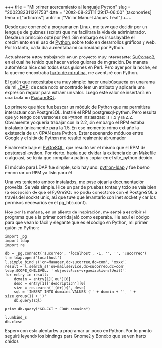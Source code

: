 +++
title = "Mi primer acercamiento al lenguaje Python"
slug = "2002082311291753"
date = "2002-08-23T11:29:17-06:00"
[taxonomies]
tema = ["articulos"]
autor = ["Víctor Manuel Jáquez Leal"]
+++

Desde que comencé a programar en Linux, me tuve que decidir por un lenguaje de
guiones (script) que me facilitara la vida de administrador. Desde un principio
opté por [Perl](http://www.perl.org). Sin embargo es insoslayable el crecimiento
en el uso de [Python](http://www.python.org), sobre todo en desarrollos gráficos
y web. Por lo tanto, cada día aumentaba mi curiosidad por Python.

<!-- more -->

Actualmente estoy trabajando en un proyecto muy interesante:
[SuCorreo2](http://red.coral.com.mx/ceyusa/projects/sucorreo2/index.html), en el
cual he tenido que hacer varios guiones de migración. De manera automática hice
casi todos esos guiones en Perl. Pero ayer por la noche, en la que me encontraba
[harto de mi rutina](http://red.coral.com.mx/ceyusa/index.asp?op=activitylog),
me aventuré con Python.

El guión que necesitaba era muy simple: hacer una búsqueda en una rama de mi
[LDAP](http://www.openldap.org); de cada nodo encontrado leer un atributo y
aplicarle una expresión regular para extraer un valor. Luego este valor se
insertaría en una tabla en [PostgreSQL](http://www.postgresql.org).

Lo primero que hice fue buscar un módulo de Python que me permitiera interactuar
con PostgreSQL. Instalé el RPM postgresql-python. Pero resulta que yo tengo dos
versiones de Python instaladas: la 1.5 y la 2.2. Obviamente yo quería trabajar
con la 2.2, sin embargo el RPM estaba instalado únicamente para la 1.5. En ese
momento cómo extrañé la existencia de un [CPAN](http://www.cpan.org) para
Python. Estar pepenando módulos entre Google y el sitio de Python me resultó
realmente abrumador.

Finalmente bajé el [PyGreSQL](http://www.druid.net/pygresql/), que resultó ser
el mismo que el RPM de postgresql-python. Por cierto, había que olvidar la
exitencia de un Makefile o algo así, se tenía que compilar a patín y copiar en
el site_python debido.

El módulo para LDAP fue simple, solo hay uno:
[python-ldap](http://python-ldap.sourceforge.net/) y fue bueno encontrar un RPM
ya listo para él.

Una ves teniendo ambos instalados, me puse ojear la documentación proveída. Se
veía simple. Hice un par de pruebas tontas y todo se veía bien (a excepción de
que el PyGreSQL no podía conectarse con el PostgreSQL a través del socket unix,
así que tuve que levantarlo con inet socket y dar los permisos necesarios en el
pg_hba.conf).

Hoy por la mañana, en un aliento de inspiración, me senté a escribir el programa
que a la primer corrida jaló como esperaba. He aquí el código para que vean lo
fácil y elegante que es el código en Python, mi primer guión en Python:

```{python}
import _pg
import ldap
import re

db = _pg.connect('sucorreo', 'localhost', -1, '', '', 'sucorreo')
l = ldap.open('localhost')
l.simple_bind_s('cn=Manager,dc=sucorreo,dc=com', 'xxxx')
result = l.search_s('ou=mailservice,dc=sucorreo,dc=com', ldap.SCOPE_ONELEVEL, '(objectclass=organizationalUnit)')
for entry in result:
    domain = entry[1]['ou'][0]
    desc = entry[1]['description'][0]
    size = re.search('((d+))$', desc)
    sql = 'INSERT INTO domains VALUES ('' + domain + '', ' + size.group(1) + ')'
    db.query(sql)

print db.query("SELECT * FROM domains")

l.unbind_s
db.close
```

Espero con esto alentarles a programar un poco en Python. Por lo pronto
seguiré leyendo los bindings para Gnome2 y Bonobo que se ven harto
chidos.
